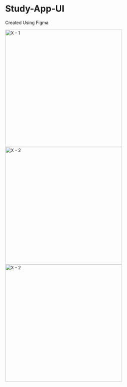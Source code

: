 # Study-App-UI
Created Using Figma

<img width="375" alt="X - 1" src="https://user-images.githubusercontent.com/62690091/149152584-34d2a433-7b00-4bd6-9503-ad0f7d5f125c.png">

<img width="375" alt="X - 2" src="https://user-images.githubusercontent.com/62690091/149152656-949d8df7-dcac-48a1-9873-be5256cd4b55.png">


<img width="375" alt="X - 2" src="https://i.ibb.co/4WZ2PRD/X-1-iphone12promaxgold-portrait.png">


